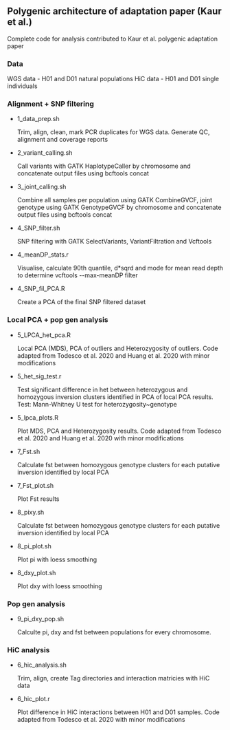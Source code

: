 ## Polygenic architecture of adaptation paper (Kaur et al.)

Complete code for analysis contributed to Kaur et al. polygenic adaptation paper

### Data 

WGS data - H01 and D01 natural populations 
HiC data - H01 and D01 single individuals

### Alignment + SNP filtering 

- 1_data_prep.sh 
    
    Trim, align, clean, mark PCR duplicates for WGS data. Generate QC, alignment and coverage reports 

- 2_variant_calling.sh
    
    Call variants with GATK HaplotypeCaller by chromosome and concatenate output files using bcftools concat 

- 3_joint_calling.sh
    
    Combine all samples per population using GATK CombineGVCF, joint genotype using GATK GenotypeGVCF by chromosome and concatenate output files using bcftools concat 

- 4_SNP_filter.sh
    
    SNP filtering with GATK SelectVariants, VariantFiltration and Vcftools

- 4_meanDP_stats.r 
    
    Visualise, calculate 90th quantile, d*sqrd and mode for mean read depth to determine vcftools --max-meanDP filter 

- 4_SNP_fil_PCA.R
    
    Create a PCA of the final SNP filtered dataset 

### Local PCA + pop gen analysis 

- 5_LPCA_het_pca.R

    Local PCA (MDS), PCA of outliers and Heterozygosity of outliers. Code adapted from Todesco et al. 2020 and Huang et al. 2020 with minor modifications

- 5_het_sig_test.r

    Test significant difference in het between heterozygous and homozygous inversion clusters identified in PCA of local PCA results. Test: Mann-Whitney U test for heterozygosity~genotype

- 5_lpca_plots.R

    Plot MDS, PCA and Heterozygosity results. Code adapted from Todesco et al. 2020 and Huang et al. 2020 with minor modifications

- 7_Fst.sh

    Calculate fst between homozygous genotype clusters for each putative inversion identified by local PCA

- 7_Fst_plot.sh

    Plot Fst results 

- 8_pixy.sh

    Calculate fst between homozygous genotype clusters for each putative inversion identified by local PCA

- 8_pi_plot.sh

    Plot pi with loess smoothing 

 - 8_dxy_plot.sh

    Plot dxy with loess smoothing    


### Pop gen analysis 

- 9_pi_dxy_pop.sh 

    Calculte pi, dxy and fst between populations for every chromosome.


### HiC analysis 

- 6_hic_analysis.sh

    Trim, align, create Tag directories and interaction matricies with HiC data 

- 6_hic_plot.r

    Plot difference in HiC interactions between H01 and D01 samples. Code adapted from Todesco et al. 2020 with minor modifications



